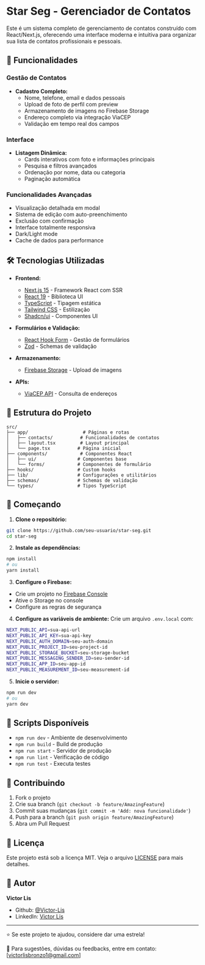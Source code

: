 # Star Seg - Gerenciador de Contatos

Este é um sistema completo de gerenciamento de contatos construído com React/Next.js, oferecendo uma interface moderna e intuitiva para organizar sua lista de contatos profissionais e pessoais.

## 🚀 Funcionalidades

### Gestão de Contatos
- **Cadastro Completo:**
  - Nome, telefone, email e dados pessoais
  - Upload de foto de perfil com preview
  - Armazenamento de imagens no Firebase Storage
  - Endereço completo via integração ViaCEP
  - Validação em tempo real dos campos

### Interface
- **Listagem Dinâmica:**
  - Cards interativos com foto e informações principais
  - Pesquisa e filtros avançados
  - Ordenação por nome, data ou categoria
  - Paginação automática
  
### Funcionalidades Avançadas
- Visualização detalhada em modal
- Sistema de edição com auto-preenchimento
- Exclusão com confirmação
- Interface totalmente responsiva
- Dark/Light mode
- Cache de dados para performance

## 🛠 Tecnologias Utilizadas

- **Frontend:**
  - [Next.js 15](https://nextjs.org/) - Framework React com SSR
  - [React 19](https://react.dev/) - Biblioteca UI
  - [TypeScript](https://www.typescriptlang.org/) - Tipagem estática
  - [Tailwind CSS](https://tailwindcss.com/) - Estilização
  - [Shadcn/ui](https://ui.shadcn.com/) - Componentes UI

- **Formulários e Validação:**
  - [React Hook Form](https://react-hook-form.com/) - Gestão de formulários
  - [Zod](https://zod.dev/) - Schemas de validação

- **Armazenamento:**
  - [Firebase Storage](https://firebase.google.com/docs/storage) - Upload de imagens

- **APIs:**
  - [ViaCEP API](https://viacep.com.br/) - Consulta de endereços

## 📁 Estrutura do Projeto

```
src/
├── app/                    # Páginas e rotas
│   ├── contacts/          # Funcionalidades de contatos
│   ├── layout.tsx         # Layout principal
│   └── page.tsx          # Página inicial
├── components/            # Componentes React
│   ├── ui/               # Componentes base
│   └── forms/            # Componentes de formulário
├── hooks/                # Custom hooks
├── lib/                  # Configurações e utilitários
├── schemas/              # Schemas de validação
└── types/                # Tipos TypeScript
```

## 🚦 Começando

1. **Clone o repositório:**
```bash
git clone https://github.com/seu-usuario/star-seg.git
cd star-seg
```

2. **Instale as dependências:**
```bash
npm install
# ou
yarn install
```

3. **Configure o Firebase:**
- Crie um projeto no [Firebase Console](https://console.firebase.google.com/)
- Ative o Storage no console
- Configure as regras de segurança

4. **Configure as variáveis de ambiente:**
Crie um arquivo `.env.local` com:
```bash
NEXT_PUBLIC_API=sua-api-url
NEXT_PUBLIC_API_KEY=sua-api-key
NEXT_PUBLIC_AUTH_DOMAIN=seu-auth-domain
NEXT_PUBLIC_PROJECT_ID=seu-project-id
NEXT_PUBLIC_STORAGE_BUCKET=seu-storage-bucket
NEXT_PUBLIC_MESSAGING_SENDER_ID=seu-sender-id
NEXT_PUBLIC_APP_ID=seu-app-id
NEXT_PUBLIC_MEASUREMENT_ID=seu-measurement-id
```

5. **Inicie o servidor:**
```bash
npm run dev
# ou
yarn dev
```

## 📝 Scripts Disponíveis

- `npm run dev` - Ambiente de desenvolvimento
- `npm run build` - Build de produção
- `npm run start` - Servidor de produção
- `npm run lint` - Verificação de código
- `npm run test` - Executa testes

## 👥 Contribuindo

1. Fork o projeto
2. Crie sua branch (`git checkout -b feature/AmazingFeature`)
3. Commit suas mudanças (`git commit -m 'Add: nova funcionalidade'`)
4. Push para a branch (`git push origin feature/AmazingFeature`)
5. Abra um Pull Request

## 📄 Licença

Este projeto está sob a licença MIT. Veja o arquivo [LICENSE](LICENSE) para mais detalhes.

## 👤 Autor

**Victor Lis**
- Github: [@Victor-Lis](https://github.com/Victor-Lis)
- LinkedIn: [Victor Lis](https://www.linkedin.com/in/victor-lis-bronzo)

---

⭐ Se este projeto te ajudou, considere dar uma estrela!

📧 Para sugestões, dúvidas ou feedbacks, entre em contato: [victorlisbronzo1@gmail.com]